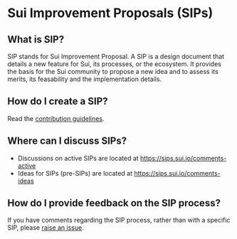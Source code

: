 # Sui Improvement Proposals (SIPs)

## What is SIP?

SIP stands for Sui Improvement Proposal. A SIP is a design document that details a new feature for Sui, its processes, or the ecosystem. It provides the basis for the Sui community to propose a new idea and to assess its merits, its feasability and the implementation details.

## How do I create a SIP?

Read the [contribution guidelines](CONTRIBUTING.md).

## Where can I discuss SIPs?

- Discussions on active SIPs are located at https://sips.sui.io/comments-active
- Ideas for SIPs (pre-SIPs) are located at https://sips.sui.io/comments-ideas

## How do I provide feedback on the SIP process?

If you have comments regarding the SIP process, rather than with a specific SIP, please [raise an issue](https://github.com/sui-foundation/sips/issues/new/choose).
